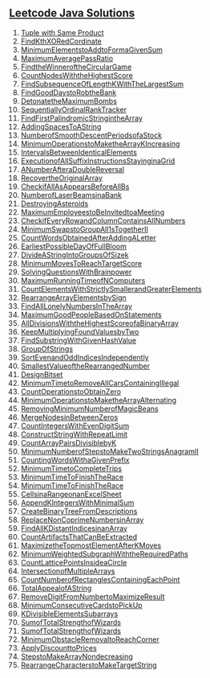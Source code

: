 
## [Leetcode Java Solutions](https://www.youtube.com/playlist?list=PLEI-q7w3s9gRwAEYzYkvVTsYHDi2-ffdL)


1) [Tuple with Same Product](/Contest/TupleWithSameProduct.java)
1) [FindKthXORedCordinate](/Contest/FindKthXORedCordinate.java)
1) [MinimumElementstoAddtoFormaGivenSum](/Contest/MinimumElementstoAddtoFormaGivenSum.java)
1) [MaximumAveragePassRatio](/Contest/MaximumAveragePassRatio.java)
1) [FindtheWinneroftheCircularGame](/Contest/FindtheWinneroftheCircularGame.java)
1) [CountNodesWiththeHighestScore](/Contest/CountNodesWiththeHighestScore.java)
1) [FindSubsequenceOfLengthKWithTheLargestSum](/Contest/FindSubsequenceOfLengthKWithTheLargestSum.java)
1) [FindGoodDaystoRobtheBank](/Contest/FindGoodDaystoRobtheBank.java)
1) [DetonatetheMaximumBombs](/Contest/DetonatetheMaximumBombs.java)
1) [SequentiallyOrdinalRankTracker](/Contest/SequentiallyOrdinalRankTracker.java)
1) [FindFirstPalindromicStringintheArray](/Contest/FindFirstPalindromicStringintheArray.java)
1) [AddingSpacesToAString](/Contest/AddingSpacesToAString.java)
1) [NumberofSmoothDescentPeriodsofaStock](/Contest/NumberofSmoothDescentPeriodsofaStock.java)
1) [MinimumOperationstoMaketheArrayKIncreasing](/Contest/MinimumOperationstoMaketheArrayKIncreasing.java)
1) [IntervalsBetweenIdenticalElements](/Contest/IntervalsBetweenIdenticalElements.java)
1) [ExecutionofAllSuffixInstructionsStayinginaGrid](/Contest/ExecutionofAllSuffixInstructionsStayinginaGrid.java)
1) [ANumberAfteraDoubleReversal](/Contest/ANumberAfteraDoubleReversal.java)
1) [RecovertheOriginalArray](/Contest/RecovertheOriginalArray.java)
1) [CheckifAllAsAppearsBeforeAllBs](/Contest/CheckifAllAsAppearsBeforeAllBs.java)
1) [NumberofLaserBeamsinaBank](/Contest/NumberofLaserBeamsinaBank.java)
1) [DestroyingAsteroids](/Contest/DestroyingAsteroids.java)
1) [MaximumEmployeestoBeInvitedtoaMeeting](/Contest/MaximumEmployeestoBeInvitedtoaMeeting.java)
1) [CheckifEveryRowandColumnContainsAllNumbers](/Contest/CheckifEveryRowandColumnContainsAllNumbers.java)
1) [MinimumSwapstoGroupAll1sTogetherII](/Contest/MinimumSwapstoGroupAll1sTogetherII.java)
1) [CountWordsObtainedAfterAddingALetter](/Contest/CountWordsObtainedAfterAddingALetter.java)
1) [EarliestPossibleDayOfFullBloom](/Contest/EarliestPossibleDayOfFullBloom.java)
1) [DivideAStringIntoGroupsOfSizek](/Contest/DivideAStringIntoGroupsOfSizek.java)
1) [MinimumMovesToReachTargetScore](/Contest/MinimumMovesToReachTargetScore.java)
1) [SolvingQuestionsWithBrainpower](/Contest/SolvingQuestionsWithBrainpower.java)
1) [MaximumRunningTimeofNComputers](/Contest/MaximumRunningTimeofNComputers.java)
1) [CountElementsWithStrictlySmallerandGreaterElements](/Contest/CountElementsWithStrictlySmallerandGreaterElements.java)
1) [RearrangeArrayElementsbySign](/Contest/RearrangeArrayElementsbySign.java)
1) [FindAllLonelyNumbersInTheArray](/Contest/FindAllLonelyNumbersInTheArray.java)
1) [MaximumGoodPeopleBasedOnStatements](/Contest/MaximumGoodPeopleBasedOnStatements.java)
1) [AllDivisionsWiththeHighestScoreofaBinaryArray](/Contest/AllDivisionsWiththeHighestScoreofaBinaryArray.java)
1) [KeepMultiplyingFoundValuesbyTwo](/Contest/KeepMultiplyingFoundValuesbyTwo.java)
1) [FindSubstringWithGivenHashValue](/Contest/FindSubstringWithGivenHashValue.java)
1) [GroupOfStrings](/Contest/GroupOfStrings.java)
1) [SortEvenandOddIndicesIndependently](/Contest/SortEvenandOddIndicesIndependently.java)
1) [SmallestValueoftheRearrangedNumber](/Contest/SmallestValueoftheRearrangedNumber.java)
1) [DesignBitset](/Contest/DesignBitset.java)
1) [MinimumTimetoRemoveAllCarsContainingIllegal](/Contest/MinimumTimetoRemoveAllCarsContainingIllegal.java)
1) [CountOperationstoObtainZero](/Contest/CountOperationstoObtainZero.java)
1) [MinimumOperationstoMaketheArrayAlternating](/Contest/MinimumOperationstoMaketheArrayAlternating.java)
1) [RemovingMinimumNumberofMagicBeans](/Contest/RemovingMinimumNumberofMagicBeans.java)
1) [MergeNodesinBetweenZeros](/Contest/MergeNodesinBetweenZeros.java)
1) [CountIntegersWithEvenDigitSum](/Contest/CountIntegersWithEvenDigitSum.java)
1) [ConstructStringWithRepeatLimit](/Contest/ConstructStringWithRepeatLimit.java)
1) [CountArrayPairsDivisiblebyK](/Contest/CountArrayPairsDivisiblebyK.java)
1) [MinimumNumberofStepstoMakeTwoStringsAnagramII](/Contest/MinimumNumberofStepstoMakeTwoStringsAnagramII.java)
1) [CountingWordsWithaGivenPrefix](/Contest/CountingWordsWithaGivenPrefix.java)
1) [MinimumTimetoCompleteTrips](/Contest/MinimumTimetoCompleteTrips.java)
1) [MinimumTimeToFinishTheRace](/Contest/MinimumTimeToFinishTheRace.java)
1) [MinimumTimeToFinishTheRace](/Contest/MinimumTimeToFinishTheRace.java)
1) [CellsinaRangeonanExcelSheet](/Contest/CellsinaRangeonanExcelSheet.java)
1) [AppendKIntegersWithMinimalSum](/Contest/AppendKIntegersWithMinimalSum.java)
1) [CreateBinaryTreeFromDescriptions](/Contest/CreateBinaryTreeFromDescriptions.java)
1) [ReplaceNonCoprimeNumbersinArray](/Contest/ReplaceNonCoprimeNumbersinArray.java)
1) [FindAllKDistantIndicesinanArray](/Contest/FindAllKDistantIndicesinanArray.java)
1) [CountArtifactsThatCanBeExtracted](/Contest/CountArtifactsThatCanBeExtracted.java)
1) [MaximizetheTopmostElementAfterKMoves](/Contest/MaximizetheTopmostElementAfterKMoves.java)
1) [MinimumWeightedSubgraphWiththeRequiredPaths](/Contest/MinimumWeightedSubgraphWiththeRequiredPaths.java)
1) [CountLatticePointsInsideaCircle](/Contest/CountLatticePointsInsideaCircle.java)
1) [IntersectionofMultipleArrays](/Contest/IntersectionofMultipleArrays.java)
1) [CountNumberofRectanglesContainingEachPoint](/Contest/CountNumberofRectanglesContainingEachPoint.java)
1) [TotalAppealofAString](/Contest/TotalAppealofAString.java)
1) [RemoveDigitFromNumbertoMaximizeResult](/Contest/RemoveDigitFromNumbertoMaximizeResult.java)
1) [MinimumConsecutiveCardstoPickUp](/Contest/MinimumConsecutiveCardstoPickUp.java)
1) [KDivisibleElementsSubarrays](/Contest/KDivisibleElementsSubarrays.java)
1) [SumofTotalStrengthofWizards](/Contest/SumofTotalStrengthofWizards.java)
1) [SumofTotalStrengthofWizards](/Contest/SumofTotalStrengthofWizards.java)
1) [MinimumObstacleRemovaltoReachCorner](/Contest/MinimumObstacleRemovaltoReachCorner.java)
1) [ApplyDiscounttoPrices](/Contest/ApplyDiscounttoPrices.java)
1) [StepstoMakeArrayNondecreasing](/Contest/StepstoMakeArrayNondecreasing.java)
1) [RearrangeCharacterstoMakeTargetString](/Contest/RearrangeCharacterstoMakeTargetString.java)


